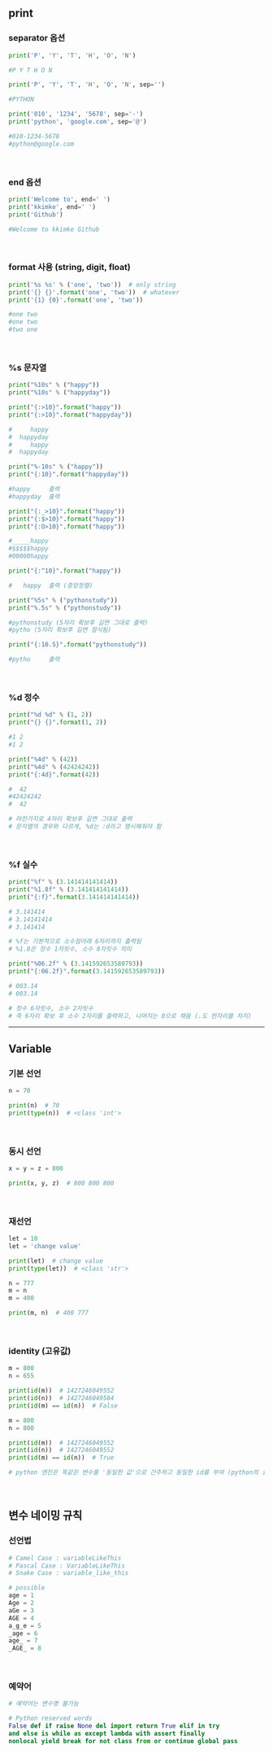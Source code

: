 ## print

### separator 옵션

```python
print('P', 'Y', 'T', 'H', 'O', 'N')

#P Y T H O N
```

```python
print('P', 'Y', 'T', 'H', 'O', 'N', sep='')

#PYTHON
```

```python
print('010', '1234', '5678', sep='-')
print('python', 'google.com', sep='@')

#010-1234-5678
#python@google.com
```

<br>

### end 옵션

```python
print('Welcome to', end=' ')
print('kkimke', end=' ')
print('Github')

#Welcome to kkimke Github
```

<br>

### format 사용 (string, digit, float)

```python
print('%s %s' % ('one', 'two'))  # only string
print('{} {}'.format('one', 'two'))  # whatever
print('{1} {0}'.format('one', 'two'))

#one two
#one two
#two one
```

<br>

### %s 문자열

```python
print("%10s" % ("happy"))
print("%10s" % ("happyday"))

print("{:>10}".format("happy"))
print("{:>10}".format("happyday"))

#     happy
#  happyday
#     happy
#  happyday
```

```python
print("%-10s" % ("happy"))
print("{:10}".format("happyday"))

#happy     출력
#happyday  출력
```

```python
print("{:_>10}".format("happy"))
print("{:$>10}".format("happy"))
print("{:O>10}".format("happy"))

#_____happy
#$$$$$happy
#00000happy
```

```python
print("{:^10}".format("happy"))

#   happy  출력 (중앙정렬)
```

```python
print("%5s" % ("pythonstudy"))
print("%.5s" % ("pythonstudy"))

#pythonstudy (5자리 확보후 길면 그대로 출력)
#pytho (5자리 확보후 길면 절삭됨)
```

```python
print("{:10.5}".format("pythonstudy"))

#pytho     출력
```

<br>

### %d 정수

```python
print("%d %d" % (1, 2))
print("{} {}".format(1, 2))

#1 2
#1 2
```

```python
print("%4d" % (42))
print("%4d" % (42424242))
print("{:4d}".format(42))

#  42
#42424242
#  42

# 마찬가지로 4자리 확보후 길면 그대로 출력
# 문자열의 경우와 다르게, %d는 :d라고 명시해줘야 함
```

<br>

### %f 실수

```python
print("%f" % (3.141414141414))
print("%1.8f" % (3.141414141414))
print("{:f}".format(3.141414141414))

# 3.141414
# 3.14141414
# 3.141414

# %f는 기본적으로 소수점아래 6자리까지 출력됨
# %1.8은 정수 1자릿수, 소수 8자릿수 의미
```

```python
print("%06.2f" % (3.141592653589793))
print("{:06.2f}".format(3.141592653589793))

# 003.14
# 003.14

# 정수 6자릿수, 소수 2자릿수
# 즉 6자리 확보 후 소수 2자리를 출력하고, 나머지는 0으로 채움 (.도 한자리를 차지)
```

<hr>

## Variable

### 기본 선언

```python
n = 70

print(n)  # 70
print(type(n))  # <class 'int'>
```

<br>

### 동시 선언

```python
x = y = z = 800

print(x, y, z)  # 800 800 800
```

<br>

### 재선언

```python
let = 10
let = 'change value'

print(let)  # change value
print(type(let))  # <class 'str'>
```

```python
n = 777
m = n
m = 400

print(m, n)  # 400 777
```

<br>

### identity (고유값)

```python
m = 800
n = 655

print(id(m))  # 1427246049552
print(id(n))  # 1427246049584
print(id(m) == id(n))  # False
```

```python
m = 800
n = 800

print(id(m))  # 1427246049552
print(id(n))  # 1427246049552
print(id(m) == id(n))  # True

# python 엔진은 똑같은 변수를 '동일한 값'으로 간주하고 동일한 id를 부여 (python의 효율성)
```

<br>

## 변수 네이밍 규칙

### 선언법

```python
# Camel Case : variableLikeThis
# Pascal Case : VariableLikeThis
# Snake Case : variable_like_this

# possible
age = 1
Age = 2
aGe = 3
AGE = 4
a_g_e = 5
_age = 6
age_ = 7
_AGE_ = 8
```

<br>

### 예약어

```python
# 예약어는 변수명 불가능

# Python reserved words
False def if raise None del import return True elif in try
and else is while as except lambda with assert finally
nonlocal yield break for not class from or continue global pass
```
